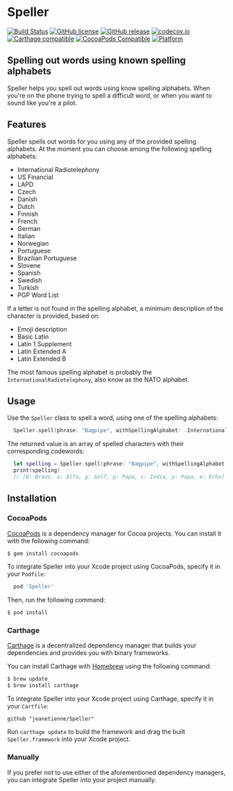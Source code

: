 # Speller

[![Build Status](https://travis-ci.org/jeanetienne/Speller.svg?branch=master)](https://travis-ci.org/jeanetienne/Speller)
[![GitHub license](https://img.shields.io/badge/license-MIT-lightgrey.svg)](https://raw.githubusercontent.com/jeanetienne/Speller/master/LICENSE)
[![GitHub release](https://img.shields.io/github/release/jeanetienne/Speller.svg)](https://github.com/jeanetienne/Speller/releases)
[![codecov.io](https://codecov.io/github/jeanetienne/Speller/coverage.svg?branch=master&style=flat)](https://codecov.io/github/jeanetienne/Speller/?branch=master)
[![Carthage compatible](https://img.shields.io/badge/Carthage-compatible-4BC51D.svg?style=flat)](https://github.com/Carthage/Carthage)
[![CocoaPods Compatible](https://img.shields.io/cocoapods/v/Speller.svg?style=flat)](https://cocoapods.org/pods/Speller)
[![Platform](https://img.shields.io/cocoapods/p/Speller.svg?style=flat)](http://cocoadocs.org/docsets/Speller)

## Spelling out words using known spelling alphabets
Speller helps you spell out words using know spelling alphabets. 
When you're on the phone trying to spell a difficult word, or when you want to sound like you're a pilot.

## Features
Speller spells out words for you using any of the provided spelling alphabets. At the moment you can choose among the following spelling alphabets:

- International Radiotelephony
- US Financial
- LAPD
- Czech
- Danish
- Dutch
- Finnish
- French
- German
- Italian
- Norwegian
- Portuguese
- Brazilian Portuguese
- Slovene
- Spanish
- Swedish
- Turkish
- PGP Word List

If a letter is not found in the spelling alphabet, a minimum description of the character is provided, based on:

- Emoji description
- Basic Latin
- Latin 1 Supplement
- Latin Extended A
- Latin Extended B

The most famous spelling alphabet is probably the `InternationalRadiotelephony`, also know as the NATO alphabet.

## Usage
Use the `Speller` class to spell a word, using one of the spelling alphabets:

```swift
  Speller.spell(phrase: "Bagpipe", withSpellingAlphabet: .InternationalRadiotelephony)
```

The returned value is an array of spelled characters with their corresponding codewords:

```swift
  let spelling = Speller.spell(phrase: "Bagpipe", withSpellingAlphabet: .InternationalRadiotelephony)
  print(spelling)
  // [B: Bravo, a: Alfa, g: Golf, p: Papa, i: India, p: Papa, e: Echo]
```

## Installation

### CocoaPods

[CocoaPods](http://cocoapods.org) is a dependency manager for Cocoa projects. You can install it with the following command:

```bash
$ gem install cocoapods
```

To integrate Speller into your Xcode project using CocoaPods, specify it in your `Podfile`:

```ruby
  pod 'Speller'
```

Then, run the following command:

```bash
$ pod install
```

### Carthage

[Carthage](https://github.com/Carthage/Carthage) is a decentralized dependency manager that builds your dependencies and provides you with binary frameworks.

You can install Carthage with [Homebrew](http://brew.sh/) using the following command:

```bash
$ brew update
$ brew install carthage
```

To integrate Speller into your Xcode project using Carthage, specify it in your `Cartfile`:

```ogdl
github "jeanetienne/Speller"
```

Run `carthage update` to build the framework and drag the built `Speller.framework` into your Xcode project.

### Manually

If you prefer not to use either of the aforementioned dependency managers, you can integrate Speller into your project manually.
